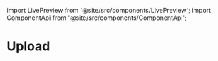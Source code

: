 import LivePreview from '@site/src/components/LivePreview';
import ComponentApi from '@site/src/components/ComponentApi';

# Upload

<LivePreview name="upload" height="19rem"></LivePreview>

<ComponentApi name="cui-upload"></ComponentApi>
<ComponentApi name="cw-upload"></ComponentApi>
